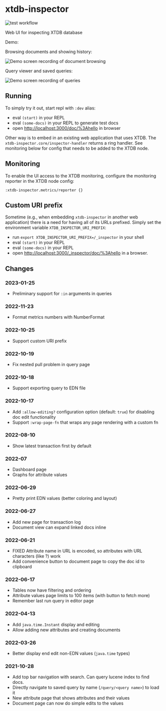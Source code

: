 # xtdb-inspector

![test workflow](https://github.com/tatut/xtdb-inspector/actions/workflows/test.yml/badge.svg)

Web UI for inspecting XTDB database

Demo:

Browsing documents and showing history:

![Demo screen recording of document browsing](demo/demo-doc.gif)

Query viewer and saved queries:

![Demo screen recording of queries](demo/demo-query.gif)

## Running

To simply try it out, start repl with `:dev` alias:

- eval `(start)` in your REPL
- eval `(some-docs)` in your REPL to generate test docs
- open [http://localhost:3000/doc/%3Ahello](http://localhost:3000/doc/%3Ahello) in browser

Other way is to embed in an existing web application that
uses XTDB. The `xtdb-inspector.core/inspector-handler` returns
a ring handler. See monitoring below for config that needs to
be added to the XTDB node.

## Monitoring

To enable the UI access to the XTDB monitoring, configure the
monitoring reporter in the XTDB node config:

```
:xtdb-inspector.metrics/reporter {}
```

## Custom URI prefix

Sometime (e.g., when embedding `xtdb-inspector` in another web application) there is a need for having all of its URLs prefixed. Simply set the environment variable `XTDB_INSPECTOR_URI_PREFIX`:

- run `export XTDB_INSPECTOR_URI_PREFIX=/_inspector` in your shell
- eval `(start)` in your REPL
- eval `(some-docs)` in your REPL
- open [http://localhost:3000/_inspector/doc/%3Ahello](http://localhost:3000/_inspector/doc/%3Ahello) in a browser.


## Changes

### 2023-01-25
- Preliminary support for `:in` arguments in queries

### 2022-11-23
- Format metrics numbers with NumberFormat

### 2022-10-25
- Support custom URI prefix

### 2022-10-19
- Fix nested pull problem in query page

### 2022-10-18
- Support exporting query to EDN file

### 2022-10-17
- Add `:allow-editing?` configuration option (default: `true`) for disabling doc edit functionality
- Support `:wrap-page-fn` that wraps any page rendering with a custom fn

### 2022-08-10
- Show latest transaction first by default

### 2022-07
- Dashboard page
- Graphs for attribute values

### 2022-06-29
- Pretty print EDN values (better coloring and layout)

### 2022-06-27
- Add new page for transaction log
- Document view can expand linked docs inline

### 2022-06-21
- FIXED Attribute name in URL is encoded, so attributes with URL characters (like ?) work
- Add convenience button to document page to copy the doc id to clipboard

### 2022-06-17
- Tables now have filtering and ordering
- Attribute values page limits to 100 items (with button to fetch more)
- Remember last run query in editor page

### 2022-04-13
- Add `java.time.Instant` display and editing
- Allow adding new attributes and creating documents

### 2022-03-26
- Better display end edit non-EDN values (`java.time` types)

### 2021-10-28
- Add top bar navigation with search. Can query lucene index to find docs.
- Directly navigate to saved query by name (`/query/<query name>`) to load it
- New attribute page that shows attributes and their values
- Document page can now do simple edits to the values
